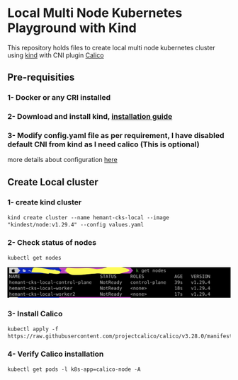 # Local Multi Node Kubernetes Playground with Kind
   This repository holds files to create local multi node kubernetes cluster using [kind](https://kind.sigs.k8s.io/docs/user/quick-start/) with CNI plugin [Calico](https://docs.tigera.io/calico/latest/about/)

## Pre-requisities

### 1- Docker or any CRI installed
### 2- Download and install kind, [installation guide](https://kind.sigs.k8s.io/docs/user/quick-start/#installing-with-a-package-manager)
### 3- Modify config.yaml file as per requirement, I have disabled default CNI from kind as I need calico (This is optional) 
more details about configuration [here](https://kind.sigs.k8s.io/docs/user/configuration/)



## Create Local cluster

### 1- create kind cluster

```
kind create cluster --name hemant-cks-local --image "kindest/node:v1.29.4" --config values.yaml
```

### 2- Check status of nodes

```
kubectl get nodes
```
![terminal](img/terminal.jpg)

### 3- Install Calico
```
kubectl apply -f https://raw.githubusercontent.com/projectcalico/calico/v3.28.0/manifests/calico.yaml
```

### 4- Verify Calico installation
```
kubectl get pods -l k8s-app=calico-node -A
```
